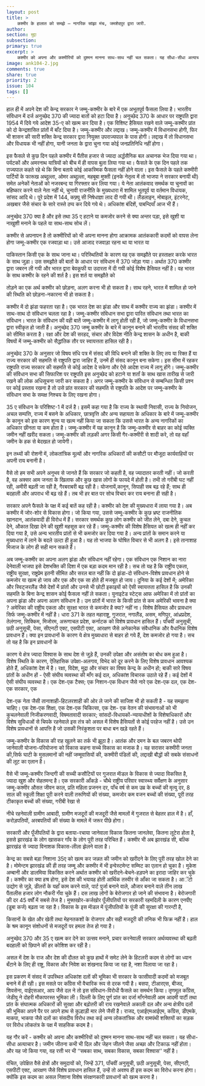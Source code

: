 ```yaml
---
layout: post
title: >
    कश्मीर के हालात को समझे — नागरिक सांझा मंच, जमशेदपुर द्वारा जारी.
author:
section: मुद्दा
subsection:
primary: true
excerpt: >
    कश्मीर को अपना और कश्मीरियों को दुश्मन मानना साथ-साथ नहीं चल सकता। यह सीधा-सीधा अत्याचार है। जमीन जीतना कभी भी दिल और जेहन जीतने जैसा अच्छा और टिकाऊ नहीं होता। और यह जो किया गया, वह रत्ती भर भी 'सबका साथ, सबका विकास,सबका विश्वास’नहीं है।
image: ank104-2.jpg
comments: true
share: true
priority: 2
issue: 104
tags: []
---
```


हाल ही में अपने देश की केन्द्र सरकार ने जम्मू-कश्मीर के बारे में एक अभूतपूर्व फैसला लिया है। भारतीय संविधान में दर्ज अनुच्छेद 370 की ज्यादा बातों को हटा दिया है। अनुच्छेद 370 के आधार पर राष्ट्रपति द्वारा 1954 में दिये गये आदेश 35-ए को खत्म कर दिया है। एक विशिष्ट हैसियत रखने वाले जम्मू-कश्मीर प्रांत को दो केन्द्रशासित प्रांतों में बाँट दिया है। जम्मू-कश्मीर और लद्दाख। जम्मू-कश्मीर में विधानसभा होगी, फिर भी शासन की सारी शक्ति केन्द्र सरकार द्वारा नियुक्त उपराज्यपाल के पास होगी। लद्दाख में तो विधानसभा और विधायक भी नहीं होगा, यानी जनता के द्वारा चुना गया कोई जनप्रतिनिधि नहीं होगा।

इस फैसले से कुछ दिन पहले कश्मीर में पैंतीस हजार से ज्यादा अर्द्धसैनिक बल अचानक भेज दिया गया था। पर्यटकों और अमरनाथ यात्रियों को बीच में ही वापस बुला लिया गया था। फैसले के एक दिन पहले तक राज्यपाल कहते रहे थे कि बिना बताये कोई आकस्मिक फैसला नहीं होने वाला। इस फैसले के पहले कश्मीरी पार्टियों के फारूख अब्दुल्ला, ओमर अब्दुल्ला, महबूबा मुफ्ती (इनके नेतृत्व में तो भाजपा ने सरकार बनायी थी) समेत अनेकों नेताओं को नजरबन्द या गिरफ्तार कर लिया गया। ये नेता आतंकवाद समर्थक या चुनावों का बहिष्कार करने वाले नेता नहीं थे, चुनावी राजनीति के मुख्यधारा में शामिल भूतपूर्व या वर्तमान विधायक, सांसद आदि थे। पूरे प्रदेश में 144, कफ्र्यु सी निषेधाज्ञा लाद दी गयी थी। लैंडलाइन, मोबाइल, इंटरनेट, अखबार जैसे संचार के सारे रास्ते ठप्प कर दिये गये थे। अधिकांश बंदिशें, पाबन्दियाँ आज भी हैं।

अनुच्छेद 370 क्या है और इसे तथा 35 ए हटाने या कमजोर करने से क्या अन्तर पड़ा, इसे खुशी या नाखुशी मनाने के पहले या साथ-साथ सोच लें।

कश्मीर से अपनापन है तो कश्मीरियों को भी अपना मानना होगा आक्रामक आतंककारी कदमों को वापस लेना होगा जम्मू-कश्मीर एक रजवाड़ा था। उसे आजाद रजवाड़ा रहना था या भारत या

पाकिस्तान किसी एक के साथ जाना था। परिस्थितियों के कारण वह एक समझौते पर हस्ताक्षर करके भारत के साथ जुड़ा। उस समझौते की बातों के आधार पर संविधान में 370 जोड़ा गया। अर्थात 370 कश्मीर द्वारा जबरन ली गयी और भारत द्वारा बेवकूफी या उदारता में दी गयी कोई विशेष हैसियत नहीं है। वह भारत के साथ कश्मीर के रहने की शर्त है। इस शर्त या समझौते को

तोड़ने का एक अर्थ कश्मीर को छोड़ना, अलग करना भी हो सकता है। साथ रहने, भारत में शामिल हो जाने की स्थिति को छोड़ना-नकारना भी हो सकता है।

कश्मीर में दो झंडा फहरता रहा है। एक भारत देश का झंडा और साथ में कश्मीर राज्य का झंडा। कश्मीर में साथ-साथ दो संविधान चलता रहा है। जम्मू-कश्मीर संविधान सभा द्वारा पारित संविधान तथा भारत का संविधान। भारत के संविधान की वही बातें जम्मू-कश्मीर में लागू होती रही हैं, जो जम्मू-कश्मीर के विधानसभा द्वारा स्वीकृत हो जाती हैं। अनुच्छेद 370 जम्मू कश्मीर के बारे में कानून बनाने की भारतीय संसद की शक्ति को सीमित करता है। रक्षा और देश की सरहद, संचार और विदेश नीति केन्द्र शासन के अधीन है, बाकी विषयों में जम्मू-कश्मीर को सैद्धांतिक तौर पर स्वायत्तता हासिल रही है।

अनुच्छेद 370 के अनुसार जो विषय संधि पत्र में संसद की विधि बनाने की शक्ति के लिए तय या रिक्त हैं या राज्य सरकार की सहमति से राष्ट्रपति द्वारा जाहिर हैं, उनमें ही संसद कानून बना सकेगा। इस सीमा में रहकर राष्ट्रपति राज्य सरकार की सहमति से कोई आदेश दे सकेगा और ऐसे आदेश राज्य में लागू होंगे। जम्मू-कश्मीर की संविधान सभा की सिफारिश पर राष्ट्रपति इस अनुच्छेद को हटाने या शर्तां के साथ खास तारीख से जारी रखने की लोक अधिसूचना जारी कर सकता है। अगर जम्मू-कश्मीर के संविधान से सम्बन्धित किसी प्रश्न पर कोई प्रस्ताव रखना है तो उसे प्रांत सरकार की सहमति से राष्ट्रपति के आदेश पर जम्मू-कश्मीर के संविधान सभा के समक्ष निश्चय के लिए रखना होगा।

35 ए संविधान के परिशिष्ट-1 में दर्ज है। इसमें कहा गया है कि राज्य के स्थायी निवासी, राज्य के नियोजन, अचल सम्पत्ति, राज्य में बसने के अधिकार, छात्रवृत्ति और अन्य सहायता के अधिकार के बारे में जम्मू-कश्मीर के कानून को इस कारण शून्य या खत्म नहीं किया जा सकता कि उससे भारत के अन्य नागरिकों का अधिकार छीनता या कम होता है। जम्मू-कश्मीर में यह कानून है कि जम्मू-कश्मीर से बाहर का कोई व्यक्ति जमीन नहीं खरीद सकता। जम्मू-कश्मीर की लड़की अगर किसी गैर-कश्मीरी से शादी करे, तो वह वहाँ जमीन के हक से बेदखल हो जायेगी।

इन तथ्यों की रोशनी में, लोकतांत्रिक मूल्यों और नागरिक अधिकारों की  कसौटी पर मौजूदा कार्यवाहियों पर अपनी राय बनानी है।

वैसे तो हम सभी अपने अनुभव से जानते हैं कि सरकार जो कहती है, वह ज्यादातर करती नहीं। जो करती है, वह अक्सर आम जनता के खिलाफ और कुछ खास लोगों के फायदे में होती है। तभी तो गरीबी घट नहीं रही, अमीरी बढ़ती जा रही है, गैरबराबरी बढ़ रही है। योजनायें,कानून, सिपाही सब बढ़ रहे हैं; साथ ही बदहाली और अपराध भी बढ़ रहे हैं। तब भी हर बात पर सोच विचार कर राय बनाना ही सही है।

सरकार अपने फैसले के पक्ष में कई बातें कह रही है। कश्मीर को देश की मुख्यधारा में लाया गया है। अब कश्मीर में जोर-शोर से विकास होगा। जो किया गया, उससे जम्मू-कश्मीर के कुछ भ्रष्ट राजनीतिक खानदान, आतंकवादी ही विरोध में हैं। सरकार समर्थक कुछ लोग कश्मीर को जीत लेने, दबा देने, कुचल देने, औकात दिखा देने की खुशी महसूस कर रहे हैं। जम्मू-कश्मीर की विशेष हैसियत को खत्म ही नहीं कर दिया गया है, उसे अन्य भारतीय प्रांतों से भी कमजोर कर दिया गया है। अन्य प्रांतों के समान करने या मुख्यधारा में लाने के बदले उल्टा ही हुआ है। यह तो भाजपा के घोषित विचार से भी अलग है। इसे तानाशाह मिजाज के लोग ही सही मान सकते हैं।

अब जम्मू-कश्मीर का अपना अलग झंडा और संविधान नहीं रहेगा। एक संविधान एक निशान का नारा देनेवाली भाजपा इसे देशभक्ति की दिशा में एक बड़ा कदम मान रही है। सच तो यह है कि राष्ट्रीय एकता, राष्ट्रीय सुरक्षा, राष्ट्रप्रेम इतनी सीमित और सरल बात नहीं कि दो झंडा-दो संविधान-विशेष प्रावधान होने से कमजोर या खत्म हो जाय और एक और एक सा होते ही मजबूत हो जाय। दुनिया के कई देशों में; अमेरिका और स्विट्जरलैंड जैसे देशों में प्रांतों और उनसे भी छोटी इकाइयों को ऐसी स्वायत्तता हासिल है कि उनकी सहमति के बिना केन्द्र शासन कोई फैसला नहीं ले सकता। युनाइटेड स्टेट्स आफ अमेरिका में तो प्रांतों का अपना झंडा और अपना अलग संविधान है। उन प्रांतों में भारत के किसी प्रांत से कम अमेरिकी भावना है क्या ? अमेरिका की राष्ट्रीय एकता और सुरक्षा भारत से कमजोर है क्या? नहीं ना। विशेष हैसियत और प्रावधान सिर्फ जम्मू-कश्मीर में नहीं है। धारा 371 के तहत महाराष्ट्र, गुजरात, नगालैंड, असम, मणिपुर, आंध्रप्रदेश, तेलंगाना, सिक्किम, मिजोरम, अरूणाचल प्रदेश, कर्नाटक को विशेष प्रावधान हासिल हैं। पाँचवीं अनुसूची, छठी अनुसूची, पेसा, सीएनटी एक्ट, एसपीटी एक्ट, आरक्षण जैसे अनेकानेक संवैधानिक और वैधानिक विशेष प्रावधान हैं। क्या इन प्रावधानों के कारण ये क्षेत्र मुख्यधारा से बाहर हो गये हैं, देश कमजोर हो गया है। सच तो यह है कि इन प्रावधानों के

कारण ये क्षेत्र ज्यादा विश्वास के साथ देश से जुड़े हैं, उनकी उपेक्षा और असंतोष का बोध कम हुआ है। विशेष स्थिति के कारण, ऐतिहासिक उपेक्षा-अलगाव, विभेद को दूर करने के लिए विशेष प्रावधान आवश्यक होते हैं, अधिकांश देश में है। रक्षा, विदेश, मुद्रा और संचार का विषय केन्द्र के अधीन हो; बाकी सारे विषय प्रांतों के अधीन हों - ऐसी संघीय व्यवस्था की माँग कई दल, अधिकांश विचारक उठाते रहे हैं। कई देशों में ऐसी संघीय व्यवस्था है। एक देश-एक टैक्स; एक निशान-एक विधान जैसे नारे एक देश-एक दल, एक देश-एक सरकार, एक

देश-एक नेता जैसी तानाशाही-हिटलरशाही की ओर ले जाने की साजिश भी हो सकती है - यह समझना चाहिए। एक देश-एक शिक्षा, एक देश-एक चिकित्सा, एक देश- एक वेतन की संभावनाओं को भी कुचलनेवाली निजीकरणवादी, विषमतावादी सरकार; सांसदों-विधायकों-न्यायाधीशों के विशेषाधिकारों और विशेष सुविधाओं से चिपके रहनेवाले इस तंत्र को असल में विशेष हैसियतों से कोई परहेज नहीं है। उसे उन विशेष प्रावधानों से आपत्ति है जो उसकी निरंकुशता पर बाधा बन खड़े रहते हैं।

जम्मू-कश्मीर के विकास की राह खुलने का तर्क भी झूठा है। आतंक और दमन के बल जबरन थोपी जानेवाली योजना-परियोजना को विकास कहना सच्चे विकास का मजाक है। यह सरासर कश्मीरी जनता की,सिर्फ घाटी के मुसलमानों की नहीं जम्मूवासियों की, कश्मीरी पंडितों की, लद्दाखी बौद्धों की सबके संसाधनों की लूट का एलान है।

वैसे भी जम्मू-कश्मीर जिन्दगी की सच्ची कसौटियों पर गुजरात माॅडल के विकास से ज्यादा विकसित है, ज्यादा खुश और सेहतमन्द है। एक सरकारी आँकड़े - चौथे राष्ट्रीय परिवार स्वास्थ्य सर्वेक्षण के अनुसार जम्मू-कश्मीर औसत जीवन काल, प्रति महिला प्रजनन दर, पाँच वर्ष से कम उम्र के बच्चों की मृत्यु दर, 8 साल की स्कूली शिक्षा पूरी करने वाली तरूणियों की संख्या, कमजोर कम वजन बच्चों की संख्या, पूरी तरह टीकाकृत बच्चों की संख्या, गरीबी रेखा से

नीचे रहनेवाली ग्रामीण आबादी, ग्रामीण मजदूरों की मजदूरी जैसे मामलों में गुजरात से बेहतर हाल में है। हाँ, करोड़पतियों, अरबपतियों की संख्या के मामले में जरूर पीछे होगा।

सरकारी और पूँजीपतियों के द्वारा बताया-रचाया जानेवाला विकास कितना जानलेवा, कितना लूटेरा होता है, इससे झारखंड के लोग खासकर गाँव के लोग पूरी तरह परिचित हैं। कश्मीर भी अब झारखंड सी, बल्कि झारखंड से ज्यादा विनाशक विकास-लीला झेलने वाला है।

केन्द्र का सबसे बड़ा निशाना 35ए को खत्म कर जन्नत की जमीन को खरीदने के लिए पूरी तरह खोल देने का है। मोमेन्टम झारखंड की ही तरह जम्मू और कश्मीर में भी इन्वेस्टमेन्ट सम्मिट का एलान हो चुका है। मुकेश अम्बानी और डालमिया विकसित करने अर्थात कश्मीर को खरीदने-बेचने-हड़पने का इरादा जाहिर कर चुके हैं। कश्मीर का क्या हश्र होगा, इसे देश की भयावह होती आर्थिक तस्वीर से आँका जा सकता है। आॅटो उद्योग से जुड़े, डीलरों के यहाँ काम करने वाले, पार्ट पुर्जा बनाने वाले, औजार बनाने वाले तीन लाख पैंतालीस हजार लोग नौकरी गँवा चुके हैं। दस लाख लोगों के बेरोजगार हो जाने की  संभावना है। बेरोजगारी की दर 45 वर्षों में सबसे तेज है। मुफ्तखोर-कर्जखोर पूँजीपतियों पर सरकारी रहमदिली के कारण एनपीए (डूबा कर्ज) बढ़ता जा रहा है। विकास के इस माॅडल में पूंजीपतियों के पूंजी की सुरक्षा की गारन्टी है,

किसानों के खेत और खेती तथा मेहनतकशों के रोजगार और सही मजदूरी की तनिक भी फिक्र नहीं है। हाल के श्रम कानून संशोधनों से मजदूरों पर हमला तेज हो गया है।

अनुच्छेद 370 और 35 ए खत्म कर देने का उत्सव मनाने, प्रचार करनेवाली सरकार अर्थव्यवस्था की बढ़ती बदहाली को छिपाने की हर कोशिश कर रही है।

असल में देश के राज और देश की दौलत को कुछ हाथों में समेट लेने के हिटलरी कदम से लोगों का ध्यान बँटाने के लिए ही राष्ट्र, विकास और निवेश का शंखनाद किया जा रहा है, नशा पिलाया जा रहा है।

इस प्रकरण में संसद में उपस्थित अधिकांश दलों की भूमिका भी सरकार के फासीवादी कदमों को मजबूत बनाने में ही रही। इस मसले पर काँग्रेस भी वैचारिक रूप से दरक गयी है। बसपा, टीआरएस, बीजद, शिवसेना, वाईएसआर, आप जैसे दल ने तो इस संविधान-विरोधी फैसले का समर्थन किया। तृणमूल काँग्रेस, जेडीयु ने दोहरी मौकापरस्त भूमिका ली। दिल्ली के लिए पूर्ण प्रांत का दर्जा माँगनेवाली आम आदमी पार्टी तथा प्रांत के संघात्मक अधिकारों की सुरक्षा और बढ़ोतरी की राय रखनेवाले अकाली दल और अन्य क्षेत्रीय दलों की भूमिका अपने पैर पर अपने हाथ से कुल्हाड़ी मार लेने जैसी है। राजद, एआईएमआईएम, काँग्रेस, डीएमके, माकपा, भाकपा जैसे दलों का संसदीय विरोध तथा कई अन्य लोकतांत्रिक और वामपंथी शक्तियों का सड़क पर विरोध लोकतंत्र के पक्ष में साहसिक कदम है।

यह गौर करें - कश्मीर को अपना और कश्मीरियों को दुश्मन मानना साथ-साथ नहीं चल सकता। यह सीधा-सीधा अत्याचार है। जमीन जीतना कभी भी दिल और जेहन जीतने जैसा अच्छा और टिकाऊ नहीं होता। और यह जो किया गया, वह रत्ती भर भी ‘‘सबका साथ, सबका विकास, सबका विश्वास’’ नहीं है।

वंचित, उपेक्षित वैसे क्षेत्रों और समुदायों को, जिन्हें 371, पाँचवीं अनुसूची, छठी अनुसूची, पेसा, सीएनटी, एसपीटी एक्ट, आरक्षण जैसे विशेष प्रावधान हासिल हैं, उन्हें तो अवश्य ही इस कदम का विरोध करना होगा। क्योंकि इस कदम का असल निशाना विशेष संरक्षणकारी प्रावधानों को खत्म करना है।
